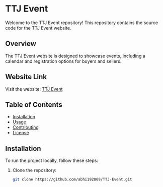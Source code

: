 # TTJ Event

Welcome to the TTJ Event repository! This repository contains the source code for the TTJ Event website.

## Overview

The TTJ Event website is designed to showcase events, including a calendar and registration options for buyers and sellers.

## Website Link

Visit the website: [TTJ Event](https://abhi192809.github.io/TTJ-Event/)

## Table of Contents

- [Installation](#installation)
- [Usage](#usage)
- [Contributing](#contributing)
- [License](#license)

## Installation

To run the project locally, follow these steps:

1. Clone the repository:
   ```bash
   git clone https://github.com/abhi192809/TTJ-Event.git

